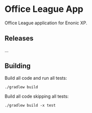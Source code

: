 # Office League App

Office League application for Enonic XP.

## Releases

...

## Building

Build all code and run all tests:

    ./gradlew build

Build all code skipping all tests:

    ./gradlew build -x test
